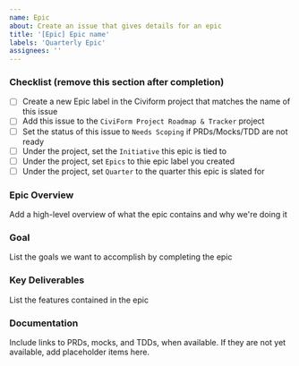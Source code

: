 ```yaml
---
name: Epic
about: Create an issue that gives details for an epic
title: '[Epic] Epic name'
labels: 'Quarterly Epic'
assignees: ''
---
```


### Checklist (remove this section after completion)

- [ ] Create a new Epic label in the Civiform project that matches the name of this issue
- [ ] Add this issue to the `CiviForm Project Roadmap & Tracker` project
- [ ] Set the status of this issue to `Needs Scoping` if PRDs/Mocks/TDD are not ready
- [ ] Under the project, set the `Initiative` this epic is tied to
- [ ] Under the project, set `Epics` to thie epic label you created
- [ ] Under the project, set `Quarter` to the quarter this epic is slated for

### Epic Overview

Add a high-level overview of what the epic contains and why we're doing it

### Goal

List the goals we want to accomplish by completing the epic

### Key Deliverables

List the features contained in the epic

### Documentation

Include links to PRDs, mocks, and TDDs, when available. If they are not yet available, add placeholder items here.
